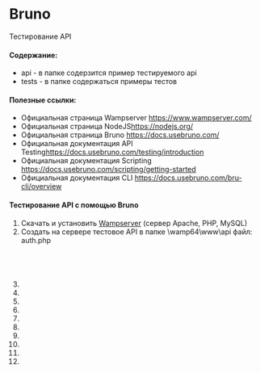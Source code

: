 # Bruno

Тестирование API

<p>
	<h4>Содержание:</h2>
	<ul>
		<li>api - в папке содерзится пример тестируемого api</li>
		<li>tests - в папке содержаться примеры тестов</li>
	</ul>
</p>

<p>
	<h4>Полезные ссылки:</h2>
	<ul>
		<li>Официальная страница Wampserver <a href="https://www.wampserver.com/">https://www.wampserver.com/</a></li>
		<li>Официальная страница NodeJS<a href="https://nodejs.org/">https://nodejs.org/</a></li>
		<li>Официальная страница Bruno <a href="https://docs.usebruno.com/">https://docs.usebruno.com/</a></li>
		<li>Официальная документация API Testing<a href="https://docs.usebruno.com/testing/introduction">https://docs.usebruno.com/testing/introduction</a></li>
		<li>Официальная документация Scripting <a href="https://docs.usebruno.com/scripting/getting-started">https://docs.usebruno.com/scripting/getting-started</a></li>
		<li>Официальная документация CLI <a href="https://docs.usebruno.com/bru-cli/overview">https://docs.usebruno.com/bru-cli/overview</a></li>
	</ul>
</p>

<p>
	<h4>Тестирование API с помощью Bruno</h4>
	<ol>
		<li>Скачать и установить <a href="https://www.wampserver.com/">Wampserver</a> (сервер Apache, PHP, MySQL)</li>
		<li>Создать на сервере тестовое API в папке \wamp64\www\api  файл: auth.php
			<pre><code>
<?php
header("Access-Control-Allow-Origin: *");
header("Content-Type: application/json; charset=UTF-8");
date_default_timezone_set("Europe/Moscow");
/*	
	Пример обращения к этому API http://localhost/api/auth.php?name=admin&pass=0000
*/
if (isset($_GET["name"]) && isset($_GET["pass"]))
{
	if ($_GET["name"] == "admin" && $_GET["pass"] == "0000")
		print('{"status":"PASSED","message":"Авторизация прошла успешно"}');
	else
		print('{"status":"FAILED","message":"Некорректный логин или пароль"}');
}
elseif (isset($_POST["post_name"]) && isset($_POST["post_pass"]))
{
	if ($_POST["post_name"] == "admin" && $_POST["post_pass"] == "0000")
		print('{"status":"PASSED","message":"Авторизация прошла успешно"}');
	else
		print('{"status":"FAILED","message":"Некорректный логин или пароль"}');
}
else
{
	print('{"status":"ERROR","message":"Нет данных для авторизации"}');
}
?>
			</code></pre>
		</li>
		<li></li>
		<li></li>
		<li></li>
		<li></li>
		<li></li>
		<li></li>
		<li></li>
		<li></li>
		<li></li>
		<li></li>
	</ol>
</p>
